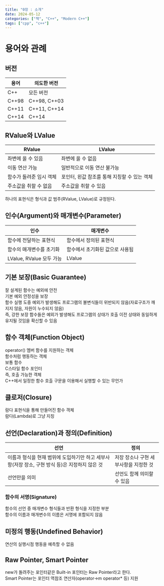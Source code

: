 ```yaml
---
title: "0장 : 소개"
date: 2024-05-12
categories: ["책", "C++", "Modern C++"]
tags: ["cpp", "c++"]
---
```


# 용어와 관례
## 버전
|용어|의도한 버전|
|---|---|
|C++|모든 버전|
|C++98|C++98, C++03|
|C++11|C++11, C++14|
|C++14|C++14|

## RValue와 LValue
|RValue|LValue|
|---|---|
|좌변에 올 수 있음|좌변에 올 수 없음|
|이동 연산 가능|일반적으로 이동 연산 불가능|
|함수가 돌려준 임시 객체|포인터, 왼값 참조를 통해 지칭할 수 있는 객체|
|주소값을 취할 수 없음|주소값을 취할 수 있음|

하나의 표현식은 형식과 값 범주(RValue, LValue)로 규정된다.

## 인수(Argument)와 매개변수(Parameter)
|인수|매개변수|
|---|---|
|함수에 전달하는 표현식|함수에서 정의된 표현식|
|함수의 매개변수를 초기화|함수에서 초기화된 값으로 사용됨|
|LValue, RValue 모두 가능|LValue|

## 기본 보장(Basic Guarantee)
잘 설계된 함수는 예외에 안전
<br>
기본 예외 안정성을 보장
<br>
함수 실행 도중 예외가 발생해도 프로그램의 불변식들이 위반되지 않음(자료구조가 깨지지 않음, 자원이 누수되지 않음)
<br>
즉, 강한 보장 함수들은 예외가 발생해도 프로그램의 상태가 호출 이전 상태와 동일하게 유지될 것임을 확신할 수 있음

## 함수 객체(Function Object)
operator() 멤버 함수를 지원하는 객체
<br>
함수처럼 행동하는 객체
<br>
보통 함수
<br>
C스타일 함수 포인터
<br>
즉, 호출 가능한 객체
<br>
C++에서 일정한 함수 호출 구문을 이용해서 실행할 수 있는 무언가

## 클로저(Closure)
람다 표현식을 통해 만들어진 함수 객체
<br>
람다(Lambda)로 그냥 지칭

## 선언(Declaration)과 정의(Definition)
|선언|정의|
|---|---|
|이름과 형식을 현재 범위에 도입하기만 하고 세부사항(저장 장소, 구현 방식 등)은 지정하지 않은 것|저장 장소나 구현 세부사항을 지정한 것|
|선언만을 의미|선언도 함께 의미할 수 있음|

### 함수의 서명(Signature)
함수의 선언 중 매개변수 형식들과 반환 형식을 지정한 부분
<br>
함수의 이름과 매개변수의 이름은 서명에 포함되지 않음

## 미정의 행동(Undefined Behavior)
연산의 실행시점 행동을 예측할 수 없음

## Raw Pointer, Smart Pointer
new가 돌려주는 포인터같은 Built-in 포인터는 Raw Pointer라고 한다.
<br>
Smart Pointer는 포인터 역참조 연산자(operator->m operator* 등) 지원
